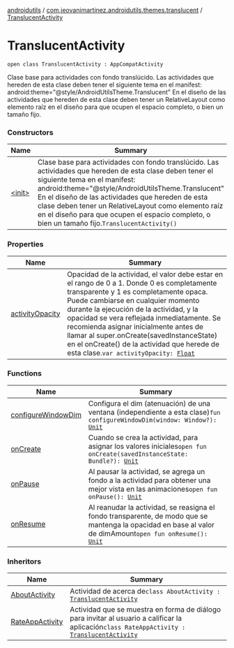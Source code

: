 [androidutils](../../index.md) / [com.jeovanimartinez.androidutils.themes.translucent](../index.md) / [TranslucentActivity](./index.md)

# TranslucentActivity

`open class TranslucentActivity : AppCompatActivity`

Clase base para actividades con fondo translúcido.
Las actividades que hereden de esta clase deben tener el siguiente tema en el manifest: android:theme="@style/AndroidUtilsTheme.Translucent"
En el diseño de las actividades que hereden de esta clase deben tener un RelativeLayout como elemento raíz en el diseño para que ocupen el espacio completo, o bien un tamaño fijo.

### Constructors

| Name | Summary |
|---|---|
| [&lt;init&gt;](-init-.md) | Clase base para actividades con fondo translúcido. Las actividades que hereden de esta clase deben tener el siguiente tema en el manifest: android:theme="@style/AndroidUtilsTheme.Translucent" En el diseño de las actividades que hereden de esta clase deben tener un RelativeLayout como elemento raíz en el diseño para que ocupen el espacio completo, o bien un tamaño fijo.`TranslucentActivity()` |

### Properties

| Name | Summary |
|---|---|
| [activityOpacity](activity-opacity.md) | Opacidad de la actividad, el valor debe estar en el rango de 0 a 1. Donde 0 es completamente transparente y 1 es completamente opaca. Puede cambiarse en cualquier momento durante la ejecución de la actividad, y la opacidad se vera reflejada inmediatamente. Se recomienda asignar inicialmente antes de llamar al super.onCreate(savedInstanceState) en el onCreate() de la actividad que herede de esta clase.`var activityOpacity: `[`Float`](https://kotlinlang.org/api/latest/jvm/stdlib/kotlin/-float/index.html) |

### Functions

| Name | Summary |
|---|---|
| [configureWindowDim](configure-window-dim.md) | Configura el dim (atenuación) de una ventana (independiente a esta clase)`fun configureWindowDim(window: Window?): `[`Unit`](https://kotlinlang.org/api/latest/jvm/stdlib/kotlin/-unit/index.html) |
| [onCreate](on-create.md) | Cuando se crea la actividad, para asignar los valores iniciales`open fun onCreate(savedInstanceState: Bundle?): `[`Unit`](https://kotlinlang.org/api/latest/jvm/stdlib/kotlin/-unit/index.html) |
| [onPause](on-pause.md) | Al pausar la actividad, se agrega un fondo a la actividad para obtener una mejor vista en las animaciones`open fun onPause(): `[`Unit`](https://kotlinlang.org/api/latest/jvm/stdlib/kotlin/-unit/index.html) |
| [onResume](on-resume.md) | Al reanudar la actividad, se reasigna el fondo transparente, de modo que se mantenga la opacidad en base al valor de dimAmount`open fun onResume(): `[`Unit`](https://kotlinlang.org/api/latest/jvm/stdlib/kotlin/-unit/index.html) |

### Inheritors

| Name | Summary |
|---|---|
| [AboutActivity](../../com.jeovanimartinez.androidutils.about/-about-activity/index.md) | Actividad de acerca de`class AboutActivity : `[`TranslucentActivity`](./index.md) |
| [RateAppActivity](../../com.jeovanimartinez.androidutils.reviews.rateinapp/-rate-app-activity/index.md) | Actividad que se muestra en forma de diálogo para invitar al usuario a calificar la aplicación`class RateAppActivity : `[`TranslucentActivity`](./index.md) |
